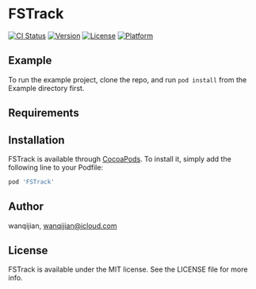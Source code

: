 # FSTrack

[![CI Status](https://img.shields.io/travis/wanqijian/FSTrack.svg?style=flat)](https://travis-ci.org/wanqijian/FSTrack)
[![Version](https://img.shields.io/cocoapods/v/FSTrack.svg?style=flat)](https://cocoapods.org/pods/FSTrack)
[![License](https://img.shields.io/cocoapods/l/FSTrack.svg?style=flat)](https://cocoapods.org/pods/FSTrack)
[![Platform](https://img.shields.io/cocoapods/p/FSTrack.svg?style=flat)](https://cocoapods.org/pods/FSTrack)

## Example

To run the example project, clone the repo, and run `pod install` from the Example directory first.

## Requirements

## Installation

FSTrack is available through [CocoaPods](https://cocoapods.org). To install
it, simply add the following line to your Podfile:

```ruby
pod 'FSTrack'
```

## Author

wanqijian, wanqijian@icloud.com

## License

FSTrack is available under the MIT license. See the LICENSE file for more info.
